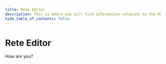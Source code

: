 ```yaml
---
title: Rete Editor
description: This is where you will find information relevant to the Rete Editor.
hide_table_of_contents: false
---
```


# Rete Editor

How are you?
